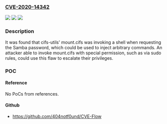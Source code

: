 ### [CVE-2020-14342](https://cve.mitre.org/cgi-bin/cvename.cgi?name=CVE-2020-14342)
![](https://img.shields.io/static/v1?label=Product&message=cifs-utils&color=blue)
![](https://img.shields.io/static/v1?label=Version&message=n%2Fa&color=blue)
![](https://img.shields.io/static/v1?label=Vulnerability&message=CWE-77&color=brighgreen)

### Description

It was found that cifs-utils' mount.cifs was invoking a shell when requesting the Samba password, which could be used to inject arbitrary commands. An attacker able to invoke mount.cifs with special permission, such as via sudo rules, could use this flaw to escalate their privileges.

### POC

#### Reference
No PoCs from references.

#### Github
- https://github.com/404notf0und/CVE-Flow

